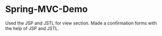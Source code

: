 # Spring-MVC-Demo
Used the JSP and JSTL for view section.
Made a confirmation forms with the help of JSP and JSTL.
